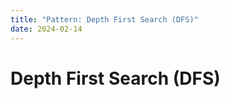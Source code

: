 ```yaml
---
title: "Pattern: Depth First Search (DFS)"
date: 2024-02-14
---
```


# Depth First Search (DFS)

```



```
